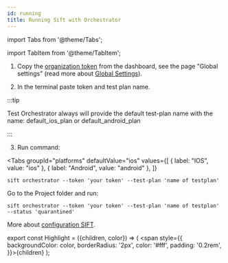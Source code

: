 ```yaml
---
id: running
title: Running Sift with Orchestrator
---
```


import Tabs from '@theme/Tabs';

import TabItem from '@theme/TabItem';

1. Copy the [organization token](/settings/#token) from the dashboard, see the page "Global settings" (read more about [Global Settings](/settings/)).

2. In the terminal paste token and test plan name.

:::tip

Test Orchestrator always will provide the default test-plan name with the name: default_ios_plan or default_android_plan

:::

3. Run command:

<Tabs
  groupId="platforms"
  defaultValue="ios"
  values={[
    { label: "IOS", value: "ios" },
    { label: "Android", value: "android" },
  ]}
>
  <TabItem value="ios">

  ```
  sift orchestrator --token 'your token' --test-plan 'name of testplan'
  ```
  </TabItem>
  <TabItem value="android">

  Go to the Project folder and run:

  ```
  sift orchestrator --token 'your token' --test-plan 'name of testplan' --status 'quarantined'
  ```
  </TabItem>
</Tabs>

More about [configuration SIFT](/configuration).

export const Highlight = ({children, color}) => ( <span style={{
      backgroundColor: color,
      borderRadius: '2px',
      color: '#fff',
      padding: '0.2rem',
    }}>{children}</span> );
